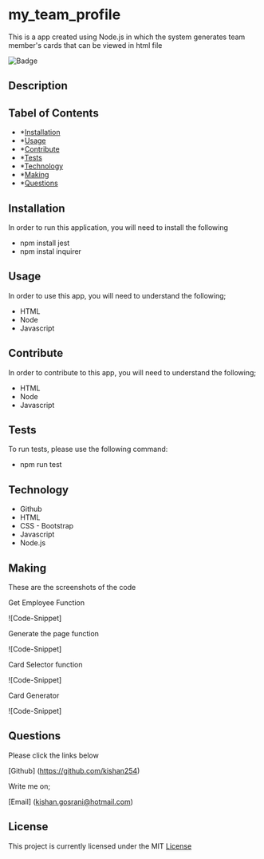 # my_team_profile
This is a app created using Node.js in which the system generates team member's cards that can be viewed in html file

![Badge](https://img.shiels.io/badge/license-MIT-blue)

## Description

## Tabel of Contents

- *[Installation](#installation)
- *[Usage](#usage)
- *[Contribute](#contribute)
- *[Tests](#tests)
- *[Technology](#technology)
- *[Making](#making)
- *[Questions](#questions)

## Installation

In order to run this application, you will need to install the following

- npm install jest
- npm instal inquirer

## Usage

In order to use this app, you will need to understand the following;

- HTML
- Node
- Javascript

## Contribute

In order to contribute to this app, you will need to understand the following;

- HTML
- Node
- Javascript

## Tests

To run tests, please use the following command:

- npm run test

## Technology

- Github
- HTML
- CSS - Bootstrap
- Javascript
- Node.js

## Making

These are the screenshots of the code 

Get Employee Function

![Code-Snippet]

Generate the page function

![Code-Snippet]

Card Selector function 

![Code-Snippet]

Card Generator 

![Code-Snippet]

## Questions

Please click the links below

[Github] (https://github.com/kishan254)

Write me on;

[Email] (kishan.gosrani@hotmail.com)

## License

This project is currently licensed under the MIT [License](https://choosealicense.com/licenses/mit/)